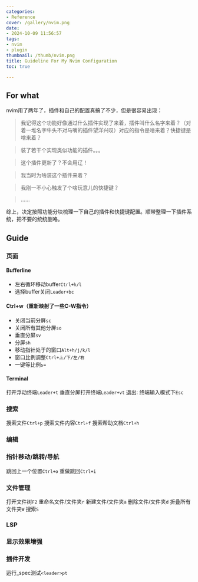 ```yaml
---
categories:
- Reference
cover: /gallery/nvim.png
date:
- 2024-10-09 11:56:57
tags:
- nvim
- plugin
thumbnail: /thumb/nvim.png
title: Guideline For My Nvim Configuration
toc: true

---
```

## For what
nvim用了两年了，插件和自己的配置真搞了不少，但是很容易出现：

> 我记得这个功能好像通过什么插件实现了来着，插件叫什么名字来着？（对着一堆名字牛头不对马嘴的插件望洋兴叹）对应的指令是啥来着？快捷键是啥来着？

> 装了若干个实现类似功能的插件。。。

> 这个插件更新了？不会用辽！

> 我当时为啥装这个插件来着？

> 我刚一不小心触发了个啥玩意儿的快捷键？

> ……

综上，决定按照功能分块梳理一下自己的插件和快捷键配置。顺带整理一下插件系统，把不要的统统删咯。

## Guide
### 页面
#### Bufferline
- 左右循环移动buffer`Ctrl+h/l`
- 选择buffer关闭`Leader+bc`

#### Ctrl+w（重新映射了一些C-W指令）
- 关闭当前分屏`sc`
- 关闭所有其他分屏`so`
- 垂直分屏`sv`
- 分屏`sh`
-  移动指针处于的窗口`Alt+h/j/k/l`
- 窗口比例调整`Ctrl+上/下/左/右`
- 一键等比例`s=`

#### Terminal
打开浮动终端`Leader+t`
垂直分屏打开终端`Leader+vt`
退出: 终端输入模式下`Esc`

### 搜索
搜索文件`Ctrl+p`
搜索文件内容`Ctrl+f`
搜索帮助文档`Ctrl+h`

### 编辑


### 指针移动/跳转/导航
跳回上一个位置`Ctrl+o`
重做跳回`Ctrl+i`

### 文件管理
打开文件树`F2`
重命名文件/文件夹`r`
新建文件/文件夹`a`
删除文件/文件夹`d`
折叠所有文件夹`W`
搜索`S`


### LSP


### 显示效果增强


### 插件开发
运行_spec测试`<leader>pt`








